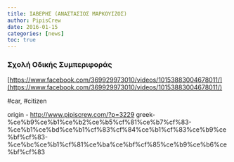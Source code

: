 ```yaml
---
title: ΙΑΒΕΡΗΣ (ΑΝΑΣΤΑΣΙΟΣ ΜΑΡΚΟΥΙΖΟΣ)
author: PipisCrew
date: 2016-01-15
categories: [news]
toc: true
---
```


### Σχολή Οδικής Συμπεριφοράς

[https://www.facebook.com/369929973010/videos/10153883004678011/](https://www.facebook.com/369929973010/videos/10153883004678011/)

#car, #citizen

origin - http://www.pipiscrew.com/?p=3229 greek-%ce%b9%ce%b1%ce%b2%ce%b5%cf%81%ce%b7%cf%83-%ce%b1%ce%bd%ce%b1%cf%83%cf%84%ce%b1%cf%83%ce%b9%ce%bf%cf%83-%ce%bc%ce%b1%cf%81%ce%ba%ce%bf%cf%85%ce%b9%ce%b6%ce%bf%cf%83